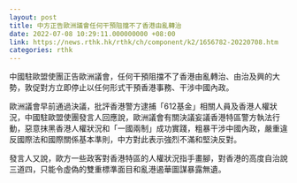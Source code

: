 ```yaml
---
layout: post
title: 中方正告歐洲議會任何干預阻擋不了香港由亂轉治
date: 2022-07-08 10:29:11.000000000 +08:00
link: https://news.rthk.hk/rthk/ch/component/k2/1656782-20220708.htm
categories: rthk
---
```


中國駐歐盟使團正告歐洲議會，任何干預阻擋不了香港由亂轉治、由治及興的大勢，敦促對方立即停止以任何形式干預香港事務、干涉中國內政。
  
歐洲議會早前通過決議，批評香港警方逮捕「612基金」相關人員及香港人權狀況，中國駐歐盟使團發言人回應說，歐洲議會有關決議妄議香港特區警方執法行動，惡意抹黑香港人權狀況和「一國兩制」成功實踐，粗暴干涉中國內政，嚴重違反國際法和國際關係基本準則，中方對此表示強烈不滿和堅決反對。

發言人又說，歐方一些政客對香港特區的人權狀況指手畫腳，對香港的高度自治說三道四，只能令虛偽的雙重標準面目和亂港遏華圖謀暴露無遺。
